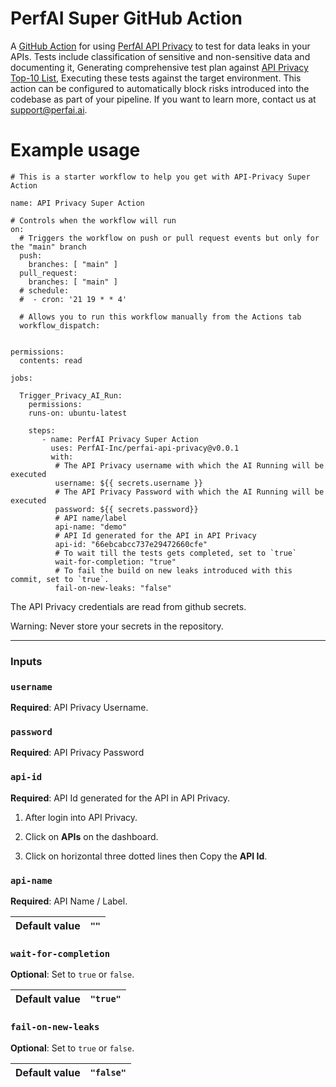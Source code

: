 # PerfAI Super GitHub Action

A [GitHub Action](https://github.com/features/actions) for using [PerfAI API Privacy](https://app.apiprivacy.com/) to test for data leaks in your APIs. Tests include classification of sensitive and non-sensitive data and documenting it, Generating comprehensive test plan against [API Privacy Top-10 List](https://docsend.com/view/96jygz72tsfpq4kv), Executing these tests against the target environment. This action can be configured to automatically block risks introduced into the codebase as part of your pipeline.
If you want to learn more, contact us at <support@perfai.ai>.

# Example usage
```
# This is a starter workflow to help you get with API-Privacy Super Action

name: API Privacy Super Action

# Controls when the workflow will run
on:
  # Triggers the workflow on push or pull request events but only for the "main" branch
  push:
    branches: [ "main" ]
  pull_request:
    branches: [ "main" ]
  # schedule:
  #  - cron: '21 19 * * 4'

  # Allows you to run this workflow manually from the Actions tab
  workflow_dispatch:


permissions:
  contents: read

jobs:

  Trigger_Privacy_AI_Run:
    permissions:
    runs-on: ubuntu-latest

    steps:
       - name: PerfAI Privacy Super Action
         uses: PerfAI-Inc/perfai-api-privacy@v0.0.1
         with:
          # The API Privacy username with which the AI Running will be executed
          username: ${{ secrets.username }}
          # The API Privacy Password with which the AI Running will be executed
          password: ${{ secrets.password}}
          # API name/label
          api-name: "demo"
          # API Id generated for the API in API Privacy
          api-id: "66ebcabcc737e29472660cfe"
          # To wait till the tests gets completed, set to `true` 
          wait-for-completion: "true"
          # To fail the build on new leaks introduced with this commit, set to `true`.
          fail-on-new-leaks: "false"
  ```         
The API Privacy credentials are read from github secrets.

Warning: Never store your secrets in the repository.

----------------------------------------------------------------------------------------------------------------------------
### Inputs

### `username`
**Required**: API Privacy Username.

### `password`
**Required**: API Privacy Password

### `api-id`
**Required**: API Id generated for the API in API Privacy.

 1. After login into API Privacy. 

 2. Click on **APIs** on the dashboard.
 
 3. Click on horizontal three dotted lines then Copy the **API Id**.

### `api-name`
**Required**: API Name / Label.

| **Default value**   | `""` |
|----------------|-------|

### `wait-for-completion`
**Optional**: Set to `true` or `false`.

| **Default value**   | `"true"` |
|----------------|-------|

### `fail-on-new-leaks`
**Optional**: Set to `true` or `false`.

| **Default value**   | `"false"` |
|----------------|-------|
